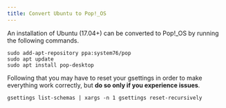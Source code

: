 ```yaml
---
title: Convert Ubuntu to Pop!_OS
---
```

An installation of Ubuntu (17.04+) can be converted to Pop\!\_OS by running the following commands.

```
sudo add-apt-repository ppa:system76/pop
sudo apt update
sudo apt install pop-desktop
```

Following that you may have to reset your gsettings in order to make everything work correctly, but **do so only if you experience issues**.

```
gsettings list-schemas | xargs -n 1 gsettings reset-recursively
```
